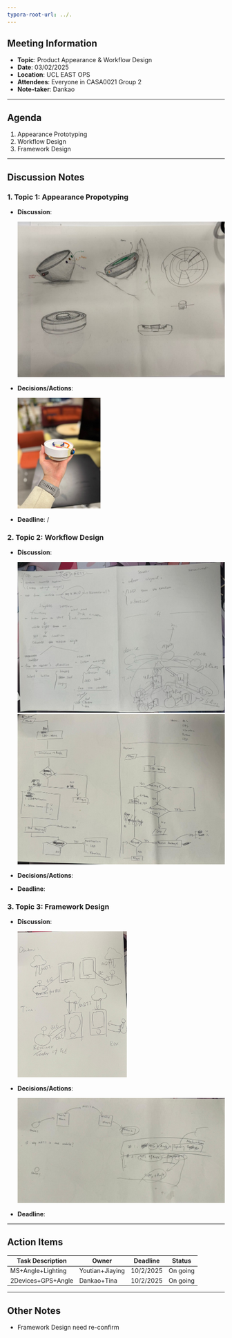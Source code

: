 ```yaml
---
typora-root-url: ../.
---
```


## Meeting Information
- **Topic**:  Product Appearance & Workflow Design
- **Date**:  03/02/2025
- **Location**:  UCL EAST OPS
- **Attendees**:  Everyone in CASA0021 Group 2
- **Note-taker**:  Dankao

---

## Agenda
1.  Appearance Prototyping
2.  Workflow Design
3.  Framework Design

---

## Discussion Notes

### 1. Topic 1: Appearance Propotyping
- **Discussion**:  

  <img src="/Img/Groupmeeting/week2/WhatsApp Image 2025-02-03 at 17.10.45.jpeg" alt="WhatsApp Image 2025-02-03 at 17.10.45" style="zoom:50%;" />

- **Decisions/Actions**:  

  <img src="/Img/Groupmeeting/week2/WhatsApp Image 2025-02-03 at 17.10.46.jpeg" alt="WhatsApp Image 2025-02-03 at 17.10.46" style="zoom:25%;" />

- **Deadline**:  /

### 2. Topic 2: Workflow Design
- **Discussion**:

  <img src="/Img/Groupmeeting/week2/WhatsApp Image 2025-02-03 at 22.30.48.jpeg" alt="WhatsApp Image 2025-02-03 at 22.30.48" style="zoom: 50%;" />

  <img src="/Img/Groupmeeting/week2/WhatsApp Image 2025-02-03 at 22.30.48 (1).jpeg" alt="WhatsApp Image 2025-02-03 at 22.30.48 (1)" style="zoom:50%;" />

- **Decisions/Actions**:  

- **Deadline**:  

### 3. Topic 3: Framework Design
- **Discussion**:  

  <img src="/Img/Groupmeeting/week2/WhatsApp Image 2025-02-03 at 22.30.49.jpeg" alt="WhatsApp Image 2025-02-03 at 22.30.49" style="zoom: 33%;" />

- **Decisions/Actions**:  

  <img src="/Img/Groupmeeting/week2/WhatsApp Image 2025-02-03 at 22.30.49 (1).jpeg" alt="WhatsApp Image 2025-02-03 at 22.30.49 (1)" style="zoom:80%;" />

- **Deadline**:  

---

## Action Items
| Task Description   | Owner           | Deadline  | Status   |
| ------------------ | --------------- | --------- | -------- |
| MS+Angle+Lighting  | Youtian+Jiaying | 10/2/2025 | On going |
| 2Devices+GPS+Angle | Dankao+Tina     | 10/2/2025 | On going |

---

## Other Notes
-  Framework Design need re-confirm 
